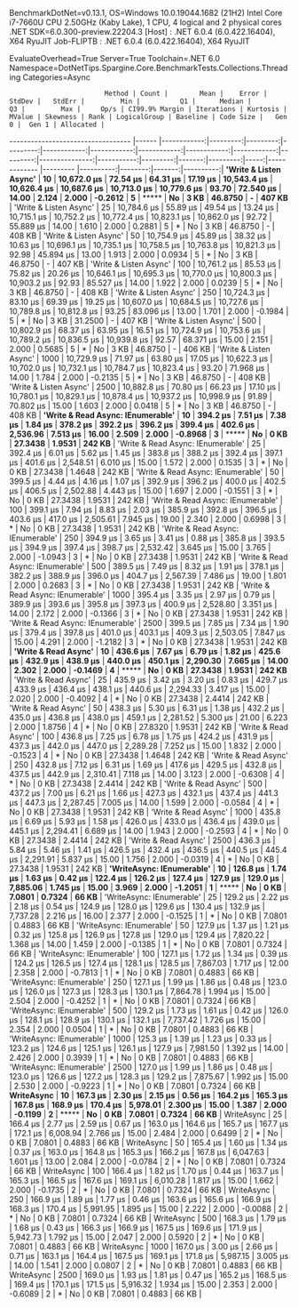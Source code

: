 
BenchmarkDotNet=v0.13.1, OS=Windows 10.0.19044.1682 (21H2)
Intel Core i7-7660U CPU 2.50GHz (Kaby Lake), 1 CPU, 4 logical and 2 physical cores
.NET SDK=6.0.300-preview.22204.3
  [Host]     : .NET 6.0.4 (6.0.422.16404), X64 RyuJIT
  Job-FLIPTB : .NET 6.0.4 (6.0.422.16404), X64 RyuJIT

EvaluateOverhead=True  Server=True  Toolchain=.NET 6.0  
Namespace=DotNetTips.Spargine.Core.BenchmarkTests.Collections.Threading  Categories=Async  

                            Method | Count |        Mean |    Error |   StdDev |   StdErr |         Min |          Q1 |      Median |          Q3 |         Max |     Op/s | CI99.9% Margin | Iterations | Kurtosis | MValue | Skewness | Rank | LogicalGroup | Baseline | Code Size |   Gen 0 |  Gen 1 | Allocated |
---------------------------------- |------ |------------:|---------:|---------:|---------:|------------:|------------:|------------:|------------:|------------:|---------:|---------------:|-----------:|---------:|-------:|---------:|-----:|------------- |--------- |----------:|--------:|-------:|----------:|
            **'Write & Listen Async'** |    **10** | **10,672.0 μs** | **72.54 μs** | **64.31 μs** | **17.19 μs** | **10,543.4 μs** | **10,626.4 μs** | **10,687.6 μs** | **10,713.0 μs** | **10,779.6 μs** |    **93.70** |      **72.540 μs** |      **14.00** |    **2.124** |  **2.000** |  **-0.2612** |    **5** |            ***** |       **No** |      **3 KB** | **46.8750** |      **-** |    **407 KB** |
            'Write & Listen Async' |    25 | 10,784.6 μs | 55.89 μs | 49.54 μs | 13.24 μs | 10,715.1 μs | 10,752.2 μs | 10,772.4 μs | 10,823.1 μs | 10,862.0 μs |    92.72 |      55.889 μs |      14.00 |    1.610 |  2.000 |   0.2881 |    5 |            * |       No |      3 KB | 46.8750 |      - |    408 KB |
            'Write & Listen Async' |    50 | 10,754.9 μs | 45.89 μs | 38.32 μs | 10.63 μs | 10,696.1 μs | 10,735.1 μs | 10,758.5 μs | 10,763.8 μs | 10,821.3 μs |    92.98 |      45.894 μs |      13.00 |    1.913 |  2.000 |   0.0934 |    5 |            * |       No |      3 KB | 46.8750 |      - |    407 KB |
            'Write & Listen Async' |   100 | 10,761.2 μs | 85.53 μs | 75.82 μs | 20.26 μs | 10,646.1 μs | 10,695.3 μs | 10,770.0 μs | 10,800.3 μs | 10,903.2 μs |    92.93 |      85.527 μs |      14.00 |    1.922 |  2.000 |   0.0239 |    5 |            * |       No |      3 KB | 46.8750 |      - |    408 KB |
            'Write & Listen Async' |   250 | 10,724.3 μs | 83.10 μs | 69.39 μs | 19.25 μs | 10,607.0 μs | 10,684.5 μs | 10,727.6 μs | 10,789.8 μs | 10,812.8 μs |    93.25 |      83.096 μs |      13.00 |    1.701 |  2.000 |  -0.1984 |    5 |            * |       No |      3 KB | 31.2500 |      - |    407 KB |
            'Write & Listen Async' |   500 | 10,802.9 μs | 68.37 μs | 63.95 μs | 16.51 μs | 10,724.9 μs | 10,753.6 μs | 10,789.2 μs | 10,836.5 μs | 10,939.8 μs |    92.57 |      68.371 μs |      15.00 |    2.151 |  2.000 |   0.5685 |    5 |            * |       No |      3 KB | 46.8750 |      - |    406 KB |
            'Write & Listen Async' |  1000 | 10,729.9 μs | 71.97 μs | 63.80 μs | 17.05 μs | 10,622.3 μs | 10,702.0 μs | 10,732.1 μs | 10,784.7 μs | 10,823.4 μs |    93.20 |      71.968 μs |      14.00 |    1.784 |  2.000 |  -0.2135 |    5 |            * |       No |      3 KB | 46.8750 |      - |    408 KB |
            'Write & Listen Async' |  2500 | 10,882.8 μs | 70.80 μs | 66.23 μs | 17.10 μs | 10,780.1 μs | 10,829.1 μs | 10,878.4 μs | 10,937.2 μs | 10,998.9 μs |    91.89 |      70.802 μs |      15.00 |    1.603 |  2.000 |   0.0418 |    5 |            * |       No |      3 KB | 46.8750 |      - |    408 KB |
 **'Write & Read Async: IEnumerable'** |    **10** |    **394.2 μs** |  **7.51 μs** |  **7.38 μs** |  **1.84 μs** |    **378.2 μs** |    **392.2 μs** |    **396.2 μs** |    **399.4 μs** |    **402.6 μs** | **2,536.96** |       **7.513 μs** |      **16.00** |    **2.509** |  **2.000** |  **-0.8968** |    **3** |            ***** |       **No** |      **0 KB** | **27.3438** | **1.9531** |    **242 KB** |
 'Write & Read Async: IEnumerable' |    25 |    392.4 μs |  6.01 μs |  5.62 μs |  1.45 μs |    383.8 μs |    388.2 μs |    392.4 μs |    397.1 μs |    401.6 μs | 2,548.51 |       6.010 μs |      15.00 |    1.572 |  2.000 |   0.1535 |    3 |            * |       No |      0 KB | 27.3438 | 1.4648 |    242 KB |
 'Write & Read Async: IEnumerable' |    50 |    399.5 μs |  4.44 μs |  4.16 μs |  1.07 μs |    392.9 μs |    396.2 μs |    400.0 μs |    402.5 μs |    406.5 μs | 2,502.88 |       4.443 μs |      15.00 |    1.697 |  2.000 |  -0.1551 |    3 |            * |       No |      0 KB | 27.3438 | 1.9531 |    242 KB |
 'Write & Read Async: IEnumerable' |   100 |    399.1 μs |  7.94 μs |  8.83 μs |  2.03 μs |    385.9 μs |    392.8 μs |    396.5 μs |    403.6 μs |    417.0 μs | 2,505.61 |       7.945 μs |      19.00 |    2.340 |  2.000 |   0.6998 |    3 |            * |       No |      0 KB | 27.3438 | 1.9531 |    242 KB |
 'Write & Read Async: IEnumerable' |   250 |    394.9 μs |  3.65 μs |  3.41 μs |  0.88 μs |    385.8 μs |    393.5 μs |    394.9 μs |    397.4 μs |    398.7 μs | 2,532.42 |       3.645 μs |      15.00 |    3.765 |  2.000 |  -1.0943 |    3 |            * |       No |      0 KB | 27.3438 | 1.9531 |    242 KB |
 'Write & Read Async: IEnumerable' |   500 |    389.5 μs |  7.49 μs |  8.32 μs |  1.91 μs |    378.1 μs |    382.2 μs |    388.9 μs |    396.0 μs |    404.7 μs | 2,567.39 |       7.486 μs |      19.00 |    1.801 |  2.000 |   0.2683 |    3 |            * |       No |      0 KB | 27.3438 | 1.9531 |    242 KB |
 'Write & Read Async: IEnumerable' |  1000 |    395.4 μs |  3.35 μs |  2.97 μs |  0.79 μs |    389.9 μs |    393.6 μs |    395.8 μs |    397.3 μs |    400.9 μs | 2,528.80 |       3.351 μs |      14.00 |    2.172 |  2.000 |  -0.1366 |    3 |            * |       No |      0 KB | 27.3438 | 1.9531 |    242 KB |
 'Write & Read Async: IEnumerable' |  2500 |    399.5 μs |  7.85 μs |  7.34 μs |  1.90 μs |    379.4 μs |    397.8 μs |    401.0 μs |    403.1 μs |    409.3 μs | 2,503.05 |       7.847 μs |      15.00 |    4.291 |  2.000 |  -1.2182 |    3 |            * |       No |      0 KB | 27.3438 | 1.9531 |    242 KB |
              **'Write & Read Async'** |    **10** |    **436.6 μs** |  **7.67 μs** |  **6.79 μs** |  **1.82 μs** |    **425.6 μs** |    **432.9 μs** |    **438.9 μs** |    **440.0 μs** |    **450.1 μs** | **2,290.30** |       **7.665 μs** |      **14.00** |    **2.302** |  **2.000** |  **-0.1469** |    **4** |            ***** |       **No** |      **0 KB** | **27.3438** | **1.9531** |    **242 KB** |
              'Write & Read Async' |    25 |    435.9 μs |  3.42 μs |  3.20 μs |  0.83 μs |    429.7 μs |    433.9 μs |    436.4 μs |    438.1 μs |    440.6 μs | 2,294.33 |       3.417 μs |      15.00 |    2.020 |  2.000 |  -0.4092 |    4 |            * |       No |      0 KB | 27.3438 | 2.4414 |    242 KB |
              'Write & Read Async' |    50 |    438.3 μs |  5.30 μs |  6.31 μs |  1.38 μs |    432.2 μs |    435.0 μs |    436.8 μs |    438.0 μs |    459.1 μs | 2,281.52 |       5.300 μs |      21.00 |    6.223 |  2.000 |   1.8756 |    4 |            * |       No |      0 KB | 27.8320 | 1.9531 |    242 KB |
              'Write & Read Async' |   100 |    436.8 μs |  7.25 μs |  6.78 μs |  1.75 μs |    424.2 μs |    431.9 μs |    437.3 μs |    442.0 μs |    447.0 μs | 2,289.28 |       7.252 μs |      15.00 |    1.832 |  2.000 |  -0.1523 |    4 |            * |       No |      0 KB | 27.3438 | 1.4648 |    242 KB |
              'Write & Read Async' |   250 |    432.8 μs |  7.12 μs |  6.31 μs |  1.69 μs |    417.6 μs |    429.5 μs |    432.8 μs |    437.5 μs |    442.9 μs | 2,310.41 |       7.118 μs |      14.00 |    3.123 |  2.000 |  -0.6308 |    4 |            * |       No |      0 KB | 27.3438 | 2.4414 |    242 KB |
              'Write & Read Async' |   500 |    437.2 μs |  7.00 μs |  6.21 μs |  1.66 μs |    427.3 μs |    432.1 μs |    437.4 μs |    441.3 μs |    447.3 μs | 2,287.45 |       7.005 μs |      14.00 |    1.599 |  2.000 |  -0.0584 |    4 |            * |       No |      0 KB | 27.3438 | 1.9531 |    242 KB |
              'Write & Read Async' |  1000 |    435.8 μs |  6.69 μs |  5.93 μs |  1.58 μs |    426.0 μs |    433.0 μs |    436.4 μs |    439.0 μs |    445.1 μs | 2,294.41 |       6.689 μs |      14.00 |    1.943 |  2.000 |  -0.2593 |    4 |            * |       No |      0 KB | 27.3438 | 2.4414 |    242 KB |
              'Write & Read Async' |  2500 |    436.3 μs |  5.84 μs |  5.46 μs |  1.41 μs |    426.5 μs |    432.4 μs |    436.5 μs |    440.5 μs |    445.4 μs | 2,291.91 |       5.837 μs |      15.00 |    1.756 |  2.000 |  -0.0319 |    4 |            * |       No |      0 KB | 27.3438 | 1.9531 |    242 KB |
         **'WriteAsync: IEnumerable'** |    **10** |    **126.8 μs** |  **1.74 μs** |  **1.63 μs** |  **0.42 μs** |    **122.4 μs** |    **126.2 μs** |    **127.4 μs** |    **127.9 μs** |    **129.0 μs** | **7,885.06** |       **1.745 μs** |      **15.00** |    **3.969** |  **2.000** |  **-1.2051** |    **1** |            ***** |       **No** |      **0 KB** |  **7.0801** | **0.7324** |     **66 KB** |
         'WriteAsync: IEnumerable' |    25 |    129.2 μs |  2.22 μs |  2.18 μs |  0.54 μs |    124.9 μs |    128.0 μs |    129.6 μs |    130.4 μs |    132.9 μs | 7,737.28 |       2.216 μs |      16.00 |    2.377 |  2.000 |  -0.1525 |    1 |            * |       No |      0 KB |  7.0801 | 0.4883 |     66 KB |
         'WriteAsync: IEnumerable' |    50 |    127.9 μs |  1.37 μs |  1.21 μs |  0.32 μs |    125.8 μs |    126.9 μs |    127.8 μs |    129.0 μs |    129.4 μs | 7,820.22 |       1.368 μs |      14.00 |    1.459 |  2.000 |  -0.1385 |    1 |            * |       No |      0 KB |  7.0801 | 0.7324 |     66 KB |
         'WriteAsync: IEnumerable' |   100 |    127.1 μs |  1.72 μs |  1.34 μs |  0.39 μs |    124.2 μs |    126.5 μs |    127.4 μs |    128.1 μs |    128.5 μs | 7,867.03 |       1.717 μs |      12.00 |    2.358 |  2.000 |  -0.7813 |    1 |            * |       No |      0 KB |  7.0801 | 0.4883 |     66 KB |
         'WriteAsync: IEnumerable' |   250 |    127.1 μs |  1.99 μs |  1.86 μs |  0.48 μs |    123.0 μs |    126.0 μs |    127.3 μs |    128.3 μs |    130.1 μs | 7,864.78 |       1.994 μs |      15.00 |    2.504 |  2.000 |  -0.4252 |    1 |            * |       No |      0 KB |  7.0801 | 0.7324 |     66 KB |
         'WriteAsync: IEnumerable' |   500 |    129.2 μs |  1.73 μs |  1.61 μs |  0.42 μs |    126.0 μs |    128.1 μs |    128.9 μs |    130.1 μs |    132.1 μs | 7,737.42 |       1.726 μs |      15.00 |    2.354 |  2.000 |   0.0504 |    1 |            * |       No |      0 KB |  7.0801 | 0.4883 |     66 KB |
         'WriteAsync: IEnumerable' |  1000 |    125.3 μs |  1.39 μs |  1.23 μs |  0.33 μs |    123.2 μs |    124.6 μs |    125.1 μs |    126.1 μs |    127.9 μs | 7,981.50 |       1.392 μs |      14.00 |    2.426 |  2.000 |   0.3939 |    1 |            * |       No |      0 KB |  7.0801 | 0.4883 |     66 KB |
         'WriteAsync: IEnumerable' |  2500 |    127.0 μs |  1.99 μs |  1.86 μs |  0.48 μs |    123.0 μs |    126.6 μs |    127.2 μs |    128.3 μs |    129.2 μs | 7,875.67 |       1.992 μs |      15.00 |    2.530 |  2.000 |  -0.9223 |    1 |            * |       No |      0 KB |  7.0801 | 0.7324 |     66 KB |
                        **WriteAsync** |    **10** |    **167.3 μs** |  **2.30 μs** |  **2.15 μs** |  **0.56 μs** |    **164.2 μs** |    **165.3 μs** |    **167.8 μs** |    **168.9 μs** |    **170.4 μs** | **5,978.01** |       **2.300 μs** |      **15.00** |    **1.387** |  **2.000** |  **-0.1199** |    **2** |            ***** |       **No** |      **0 KB** |  **7.0801** | **0.7324** |     **66 KB** |
                        WriteAsync |    25 |    166.4 μs |  2.77 μs |  2.59 μs |  0.67 μs |    163.0 μs |    164.6 μs |    165.7 μs |    167.7 μs |    172.1 μs | 6,008.94 |       2.766 μs |      15.00 |    2.484 |  2.000 |   0.6499 |    2 |            * |       No |      0 KB |  7.0801 | 0.4883 |     66 KB |
                        WriteAsync |    50 |    165.4 μs |  1.60 μs |  1.34 μs |  0.37 μs |    163.0 μs |    164.8 μs |    165.3 μs |    166.2 μs |    167.8 μs | 6,047.63 |       1.601 μs |      13.00 |    2.084 |  2.000 |  -0.0784 |    2 |            * |       No |      0 KB |  7.0801 | 0.7324 |     66 KB |
                        WriteAsync |   100 |    166.4 μs |  1.82 μs |  1.70 μs |  0.44 μs |    163.7 μs |    165.3 μs |    166.5 μs |    167.6 μs |    169.1 μs | 6,010.28 |       1.817 μs |      15.00 |    1.662 |  2.000 |  -0.1735 |    2 |            * |       No |      0 KB |  7.0801 | 0.7324 |     66 KB |
                        WriteAsync |   250 |    166.9 μs |  1.89 μs |  1.77 μs |  0.46 μs |    163.6 μs |    165.6 μs |    166.9 μs |    168.3 μs |    170.4 μs | 5,991.95 |       1.895 μs |      15.00 |    2.222 |  2.000 |  -0.0088 |    2 |            * |       No |      0 KB |  7.0801 | 0.7324 |     66 KB |
                        WriteAsync |   500 |    168.3 μs |  1.79 μs |  1.68 μs |  0.43 μs |    166.3 μs |    166.9 μs |    167.5 μs |    169.6 μs |    171.9 μs | 5,942.73 |       1.792 μs |      15.00 |    2.047 |  2.000 |   0.5920 |    2 |            * |       No |      0 KB |  7.0801 | 0.4883 |     66 KB |
                        WriteAsync |  1000 |    167.0 μs |  3.00 μs |  2.66 μs |  0.71 μs |    163.1 μs |    164.4 μs |    167.5 μs |    169.1 μs |    171.8 μs | 5,987.15 |       3.005 μs |      14.00 |    1.541 |  2.000 |   0.0807 |    2 |            * |       No |      0 KB |  7.0801 | 0.4883 |     66 KB |
                        WriteAsync |  2500 |    169.0 μs |  1.93 μs |  1.81 μs |  0.47 μs |    165.2 μs |    168.5 μs |    169.4 μs |    170.1 μs |    171.5 μs | 5,916.32 |       1.934 μs |      15.00 |    2.353 |  2.000 |  -0.6089 |    2 |            * |       No |      0 KB |  7.0801 | 0.4883 |     66 KB |
